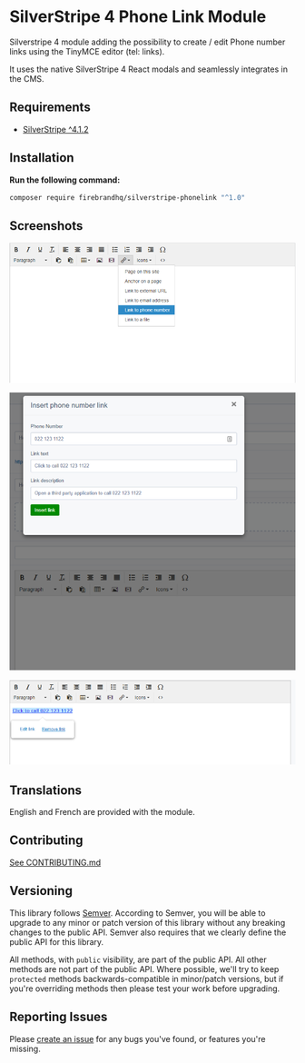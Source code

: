 # SilverStripe 4 Phone Link Module 

Silverstripe 4 module adding the possibility to create / edit Phone number links using the TinyMCE editor (tel: links).

It uses the native SilverStripe 4 React modals and seamlessly integrates in the CMS.

## Requirements

* [SilverStripe ^4.1.2](https://www.silverstripe.org/download)

## Installation

**Run the following command:**

```sh
composer require firebrandhq/silverstripe-phonelink "^1.0"
```

## Screenshots

![Add link using dropdown](docs/images/add_link_screen_1.png "Add link using dropdown")

![Configure link](docs/images/add_link_screen_2.png "Configure link")

![Link added to editor](docs/images/add_link_screen_3.png "Link added to editor")

## Translations

English and French are provided with the module.

## Contributing

[See CONTRIBUTING.md](CONTRIBUTING.md)

## Versioning

This library follows [Semver](http://semver.org). According to Semver, you will be able to upgrade to any minor or patch version of this library without any breaking changes to the public API. Semver also requires that we clearly define the public API for this library.

All methods, with `public` visibility, are part of the public API. All other methods are not part of the public API. Where possible, we'll try to keep `protected` methods backwards-compatible in minor/patch versions, but if you're overriding methods then please test your work before upgrading.

## Reporting Issues

Please [create an issue](https://github.com/firebrandhq/silverstripe-hail/issues) for any bugs you've found, or features you're missing.  